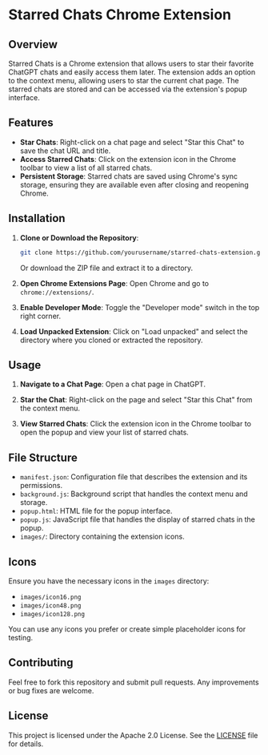# Starred Chats Chrome Extension

## Overview

Starred Chats is a Chrome extension that allows users to star their favorite ChatGPT chats and easily access them later. The extension adds an option to the context menu, allowing users to star the current chat page. The starred chats are stored and can be accessed via the extension's popup interface.

## Features

- **Star Chats**: Right-click on a chat page and select "Star this Chat" to save the chat URL and title.
- **Access Starred Chats**: Click on the extension icon in the Chrome toolbar to view a list of all starred chats.
- **Persistent Storage**: Starred chats are saved using Chrome's sync storage, ensuring they are available even after closing and reopening Chrome.

## Installation

1. **Clone or Download the Repository**:
   ```bash
   git clone https://github.com/yourusername/starred-chats-extension.git
   ```
   Or download the ZIP file and extract it to a directory.

2. **Open Chrome Extensions Page**:
   Open Chrome and go to `chrome://extensions/`.

3. **Enable Developer Mode**:
   Toggle the "Developer mode" switch in the top right corner.

4. **Load Unpacked Extension**:
   Click on "Load unpacked" and select the directory where you cloned or extracted the repository.

## Usage

1. **Navigate to a Chat Page**:
   Open a chat page in ChatGPT.

2. **Star the Chat**:
   Right-click on the page and select "Star this Chat" from the context menu.

3. **View Starred Chats**:
   Click the extension icon in the Chrome toolbar to open the popup and view your list of starred chats.

## File Structure

- `manifest.json`: Configuration file that describes the extension and its permissions.
- `background.js`: Background script that handles the context menu and storage.
- `popup.html`: HTML file for the popup interface.
- `popup.js`: JavaScript file that handles the display of starred chats in the popup.
- `images/`: Directory containing the extension icons.

## Icons

Ensure you have the necessary icons in the `images` directory:

- `images/icon16.png`
- `images/icon48.png`
- `images/icon128.png`

You can use any icons you prefer or create simple placeholder icons for testing.

## Contributing

Feel free to fork this repository and submit pull requests. Any improvements or bug fixes are welcome.

## License

This project is licensed under the Apache 2.0 License. See the [LICENSE](LICENSE) file for details.

